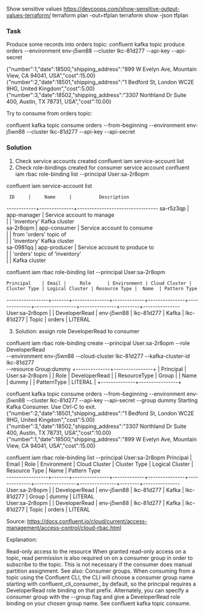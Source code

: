 Show sensitive values
https://devcoops.com/show-sensitive-output-values-terraform/
terraform plan -out=tfplan
terraform show -json tfplan

### Task
Produce some records into orders topic:
confluent kafka topic produce orders --environment env-j5wn88 --cluster lkc-81d277  --api-key <key> --api-secret <secret>

{"number":1,"date":18500,"shipping_address":"899 W Evelyn Ave, Mountain View, CA 94041, USA","cost":15.00}
{"number":2,"date":18501,"shipping_address":"1 Bedford St, London WC2E 9HG, United Kingdom","cost":5.00}
{"number":3,"date":18502,"shipping_address":"3307 Northland Dr Suite 400, Austin, TX 78731, USA","cost":10.00}

Try to consume from orders topic: 

confluent kafka topic consume orders --from-beginning --environment env-j5wn88 --cluster lkc-81d277 --api-key <key> --api-secret <secret>
### Solution

1. Check service accounts created
confluent iam service-account list
2. Check role-bindings created for consumer service account
confluent iam rbac role-binding list --principal User:sa-2r8opm 

confluent iam service-account list

     ID     |     Name     |          Description            
------------+--------------+---------------------------------
  sa-r5z3qp | app-manager  | Service account to manage       
            |              | 'inventory' Kafka cluster       
  sa-2r8opm | app-consumer | Service account to consume      
            |              | from 'orders' topic of          
            |              | 'inventory' Kafka cluster       
  sa-0981qq | app-producer | Service account to produce to   
            |              | 'orders' topic of 'inventory'   
            |              | Kafka cluster          

confluent iam rbac role-binding list --principal User:sa-2r8opm

    Principal    | Email |     Role      | Environment | Cloud Cluster | Cluster Type | Logical Cluster | Resource Type |  Name  | Pattern Type  
-----------------+-------+---------------+-------------+---------------+--------------+-----------------+---------------+--------+---------------
  User:sa-2r8opm |       | DeveloperRead | env-j5wn88  | lkc-81d277    | Kafka        | lkc-81d277      | Topic         | orders | LITERAL       

3. Solution: assign role DeveloperRead to consumer

confluent iam rbac role-binding create --principal User:sa-2r8opm --role DeveloperRead \
  --environment env-j5wn88 --cloud-cluster lkc-81d277 --kafka-cluster-id lkc-81d277 \
  --resource Group:dummy
+--------------+----------------+
| Principal    | User:sa-2r8opm |
| Role         | DeveloperRead  |
| ResourceType | Group          |
| Name         | dummy          |
| PatternType  | LITERAL        |
+--------------+----------------+

confluent kafka topic consume orders --from-beginning --environment env-j5wn88 --cluster lkc-81d277 --api-key <key> --api-secret <secret> --group dummy
Starting Kafka Consumer. Use Ctrl-C to exit.
{"number":2,"date":18501,"shipping_address":"1 Bedford St, London WC2E 9HG, United Kingdom","cost":5.00}
{"number":3,"date":18502,"shipping_address":"3307 Northland Dr Suite 400, Austin, TX 78731, USA","cost":10.00}
{"number":1,"date":18500,"shipping_address":"899 W Evelyn Ave, Mountain View, CA 94041, USA","cost":15.00}

confluent iam rbac role-binding list --principal User:sa-2r8opm
    Principal    | Email |     Role      | Environment | Cloud Cluster | Cluster Type | Logical Cluster | Resource Type |  Name  | Pattern Type  
-----------------+-------+---------------+-------------+---------------+--------------+-----------------+---------------+--------+---------------
  User:sa-2r8opm |       | DeveloperRead | env-j5wn88  | lkc-81d277    | Kafka        | lkc-81d277      | Group         | dummy  | LITERAL       
  User:sa-2r8opm |       | DeveloperRead | env-j5wn88  | lkc-81d277    | Kafka        | lkc-81d277      | Topic         | orders | LITERAL 

Source:
https://docs.confluent.io/cloud/current/access-management/access-control/cloud-rbac.html

Explanation:

Read-only access to the resource
When granted read-only access on a topic, read permission is also required on on a consumer group in order to subscribe to the topic. This is not necessary if the consumer does manual partition assignment. See also: Consumer groups.
When consuming from a topic using the Confluent CLI, the CLI will choose a consumer group name starting with confluent_cli_consumer_ by default, so the principal requires a DeveloperRead role binding on that prefix. Alternately, you can specify a consumer group with the --group flag and give a DeveloperRead role binding on your chosen group name. See confluent kafka topic consume.